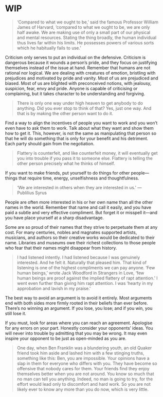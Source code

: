 # WIP

> ‘Compared to what we ought to be,’ said the famous Professor William James of Harvard, ‘compared to what we ought to be, we are only half awake. We are making use of only a small part of our physical and mental resources. Stating the thing broadly, the human individual thus lives far within his limits. He possesses powers of various sorts which he habitually fails to use.’

Criticism only serves to put an individual on the defensive. Criticism is dangerous because it wounds a person’s pride, and they focus on justifying themselves instead of the issue at hand. Remember that humans are not rational nor logical. We are dealing with creatures of emotion, bristling with prejudices and motivated by pride and vanity. Most of us are prejudiced and biased. Most of us are blighted with preconceived notions, with jealousy, suspicion, fear, envy and pride. Anyone is capable of criticising or complaining, but it takes character to be understanding and forgiving. 

> There is only one way under high heaven to get anybody to do anything. Did you ever stop to think of that? Yes, just one way. And that is by making the other person want to do it.

Find a way to align the incentives of people you want to work and you won’t even have to ask them to work. Talk about what they want and show them how to get it. This, however, is not the same as manipulating that person so that he will do something that is only for your benefit and his detriment. Each party should gain from the negotiation.

> Flattery is counterfeit, and like counterfeit money, it will eventually get you into trouble if you pass it to someone else. Flattery is telling the other person precisely what he thinks of himself.

If you want to make friends, put yourself to do things for other people—things that require time, energy, unselfishness and thoughtfulness.

> ‘We are interested in others when they are interested in us.’ — Publilius Syrus

People are often more interested in his or her own name than all the other names in the world. Remember that name and call it easily, and you have paid a subtle and very effective compliment. But forget it or misspell it—and you have place yourself at a sharp disadvantage. 

Some are so proud of their names that they strive to perpetuate them at any cost. For many centuries, nobles and magnates supported artists, musicians, and authors so their creative works would be dedicated to their name. Libraries and museums owe their richest collections to those people who fear that their names might disappear from history.

> I had listened intently. I had listened because I was genuinely interested. And he felt it. Naturally that pleased him. That kind of listening is one of the highest compliments we can pay anyone. ‘Few human beings,’ wrote Jack Woodford in Strangers in Love, ‘few human beings are proof against the implied flattery of rapt attention.’ I went even further than giving him rapt attention. I was ‘hearty in my approbation and lavish in my praise.’

The best way to avoid an argument is to avoid it entirely. Most arguments end with both sides more firmly rooted in their beliefs than ever before. There’s no winning an argument. If you lose, you lose; and if you win, you still lose it.

If you must, look for areas where you can reach an agreement. Apologise for any errors on your part. Honestly consider your opponents’ ideas. You will never into trouble by admitting that you may be wrong. It may even inspire your opponent to be just as open-minded as you are.

> One day, when Ben Franklin was a blundering youth, an old Quaker friend took him aside and lashed him with a few stinging truths, something like this: Ben, you are impossible. Your opinions have a slap in them for everyone who differs with you. They have become so offensive that nobody cares for them. Your friends find they enjoy themselves better when you are not around. You know so much that no man can tell you anything. Indeed, no man is going to try, for the effort would lead only to discomfort and hard work. So you are not likely ever to know any more than you do now, which is very little.

